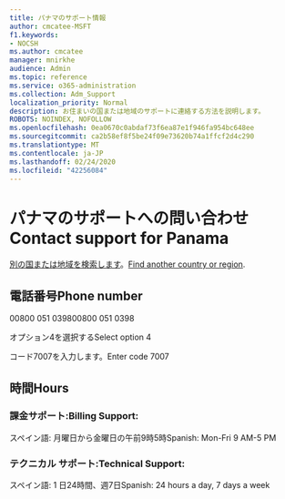 ```yaml
---
title: パナマのサポート情報
author: cmcatee-MSFT
f1.keywords:
- NOCSH
ms.author: cmcatee
manager: mnirkhe
audience: Admin
ms.topic: reference
ms.service: o365-administration
ms.collection: Adm_Support
localization_priority: Normal
description: お住まいの国または地域のサポートに連絡する方法を説明します。
ROBOTS: NOINDEX, NOFOLLOW
ms.openlocfilehash: 0ea0670c0abdaf73f6ea87e1f946fa954bc648ee
ms.sourcegitcommit: ca2b58ef8f5be24f09e73620b74a1ffcf2d4c290
ms.translationtype: MT
ms.contentlocale: ja-JP
ms.lasthandoff: 02/24/2020
ms.locfileid: "42256084"
---
```

# <a name="contact-support-for-panama"></a><span data-ttu-id="1eb15-103">パナマのサポートへの問い合わせ</span><span class="sxs-lookup"><span data-stu-id="1eb15-103">Contact support for Panama</span></span>

<span data-ttu-id="1eb15-104">[別の国または地域を検索します](../contact-support-for-business-products.md)。</span><span class="sxs-lookup"><span data-stu-id="1eb15-104">[Find another country or region](../contact-support-for-business-products.md).</span></span>

## <a name="phone-number"></a><span data-ttu-id="1eb15-105">電話番号</span><span class="sxs-lookup"><span data-stu-id="1eb15-105">Phone number</span></span>
<span data-ttu-id="1eb15-106">00800 051 0398</span><span class="sxs-lookup"><span data-stu-id="1eb15-106">00800 051 0398</span></span>

<span data-ttu-id="1eb15-107">オプション4を選択する</span><span class="sxs-lookup"><span data-stu-id="1eb15-107">Select option 4</span></span>

<span data-ttu-id="1eb15-108">コード7007を入力します。</span><span class="sxs-lookup"><span data-stu-id="1eb15-108">Enter code 7007</span></span>

## <a name="hours"></a><span data-ttu-id="1eb15-109">時間</span><span class="sxs-lookup"><span data-stu-id="1eb15-109">Hours</span></span>
### <a name="billing-support"></a><span data-ttu-id="1eb15-110">課金サポート:</span><span class="sxs-lookup"><span data-stu-id="1eb15-110">Billing Support:</span></span>

<span data-ttu-id="1eb15-111">スペイン語: 月曜日から金曜日の午前9時5時</span><span class="sxs-lookup"><span data-stu-id="1eb15-111">Spanish: Mon-Fri 9 AM-5 PM</span></span>

### <a name="technical-support"></a><span data-ttu-id="1eb15-112">テクニカル サポート:</span><span class="sxs-lookup"><span data-stu-id="1eb15-112">Technical Support:</span></span>

<span data-ttu-id="1eb15-113">スペイン語: 1 日24時間、週7日</span><span class="sxs-lookup"><span data-stu-id="1eb15-113">Spanish: 24 hours a day, 7 days a week</span></span>